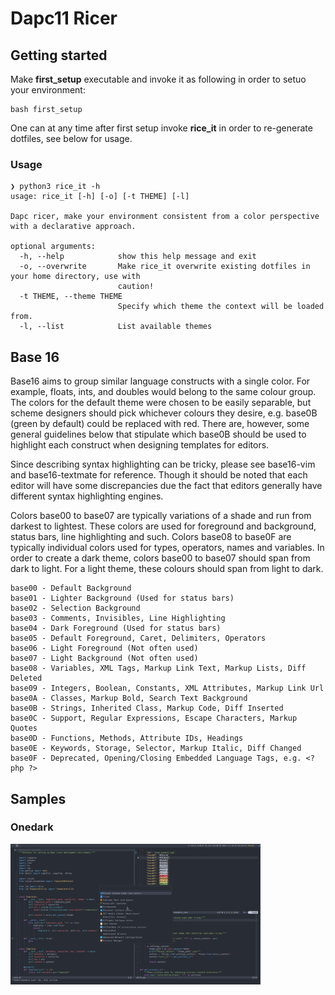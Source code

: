 # Dapc11 Ricer

## Getting started

Make __first_setup__ executable and invoke it as following in order to setuo your environment:

```shell
bash first_setup
```

One can at any time after first setup invoke __rice_it__ in order to re-generate dotfiles, see below for usage.

### Usage

```shell
❯ python3 rice_it -h
usage: rice_it [-h] [-o] [-t THEME] [-l]

Dapc ricer, make your environment consistent from a color perspective with a declarative approach.

optional arguments:
  -h, --help            show this help message and exit
  -o, --overwrite       Make rice_it overwrite existing dotfiles in your home directory, use with
                        caution!
  -t THEME, --theme THEME
                        Specify which theme the context will be loaded from.
  -l, --list            List available themes
```

## Base 16

Base16 aims to group similar language constructs with a single color. For example, floats, ints, and doubles would belong to the same colour group. The colors for the default theme were chosen to be easily separable, but scheme designers should pick whichever colours they desire, e.g. base0B (green by default) could be replaced with red. There are, however, some general guidelines below that stipulate which base0B should be used to highlight each construct when designing templates for editors.

Since describing syntax highlighting can be tricky, please see base16-vim and base16-textmate for reference. Though it should be noted that each editor will have some discrepancies due the fact that editors generally have different syntax highlighting engines.

Colors base00 to base07 are typically variations of a shade and run from darkest to lightest. These colors are used for foreground and background, status bars, line highlighting and such. Colors base08 to base0F are typically individual colors used for types, operators, names and variables. In order to create a dark theme, colors base00 to base07 should span from dark to light. For a light theme, these colours should span from light to dark.

    base00 - Default Background
    base01 - Lighter Background (Used for status bars)
    base02 - Selection Background
    base03 - Comments, Invisibles, Line Highlighting
    base04 - Dark Foreground (Used for status bars)
    base05 - Default Foreground, Caret, Delimiters, Operators
    base06 - Light Foreground (Not often used)
    base07 - Light Background (Not often used)
    base08 - Variables, XML Tags, Markup Link Text, Markup Lists, Diff Deleted
    base09 - Integers, Boolean, Constants, XML Attributes, Markup Link Url
    base0A - Classes, Markup Bold, Search Text Background
    base0B - Strings, Inherited Class, Markup Code, Diff Inserted
    base0C - Support, Regular Expressions, Escape Characters, Markup Quotes
    base0D - Functions, Methods, Attribute IDs, Headings
    base0E - Keywords, Storage, Selector, Markup Italic, Diff Changed
    base0F - Deprecated, Opening/Closing Embedded Language Tags, e.g. <?php ?>

## Samples

### Onedark
<img src="./samples/onedarker.png" alt="onedarker" width="400px">

